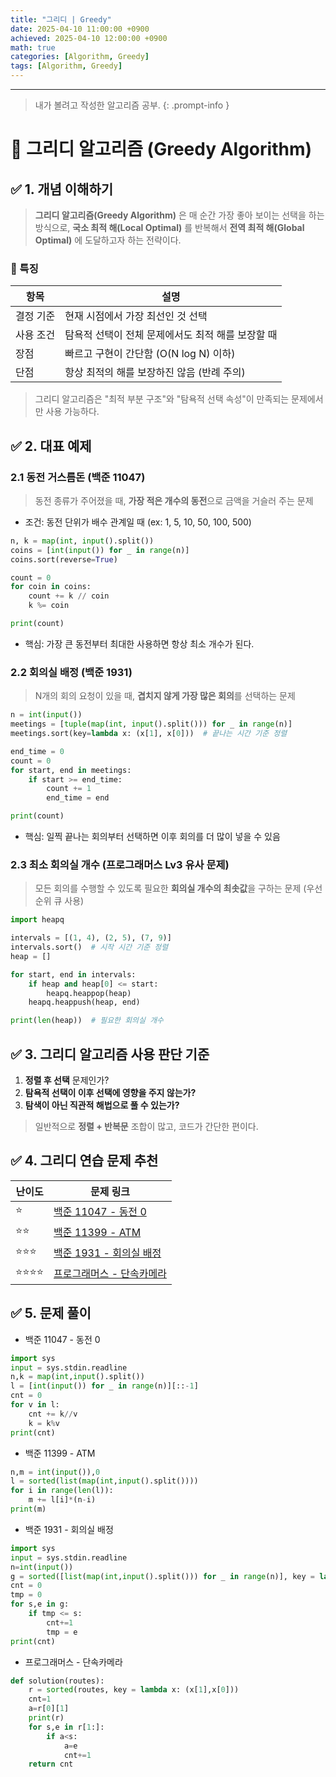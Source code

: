 ```yaml
--- 
title: "그리디 | Greedy" 
date: 2025-04-10 11:00:00 +0900
achieved: 2025-04-10 12:00:00 +0900
math: true
categories: [Algorithm, Greedy]
tags: [Algorithm, Greedy]
---
```

---------- 	
> 내가 볼려고 작성한 알고리즘 공부. 
{: .prompt-info } 



# 💾 그리디 알고리즘 (Greedy Algorithm)

## ✅ 1. 개념 이해하기

> **그리디 알고리즘(Greedy Algorithm)** 은 매 순간 가장 좋아 보이는 선택을 하는 방식으로, **국소 최적 해(Local Optimal)** 를 반복해서 **전역 최적 해(Global Optimal)** 에 도달하고자 하는 전략이다.

### 📌 특징

| 항목 | 설명 |
|------|------|
| 결정 기준 | 현재 시점에서 가장 최선인 것 선택 |
| 사용 조건 | 탐욕적 선택이 전체 문제에서도 최적 해를 보장할 때 |
| 장점 | 빠르고 구현이 간단함 (O(N log N) 이하) |
| 단점 | 항상 최적의 해를 보장하진 않음 (반례 주의) |

> 그리디 알고리즘은 "최적 부분 구조"와 "탐욕적 선택 속성"이 만족되는 문제에서만 사용 가능하다.

## ✅ 2. 대표 예제

### 2.1 동전 거스름돈 (백준 11047)

> 동전 종류가 주어졌을 때, **가장 적은 개수의 동전**으로 금액을 거슬러 주는 문제

- 조건: 동전 단위가 배수 관계일 때 (ex: 1, 5, 10, 50, 100, 500)

```python
n, k = map(int, input().split())
coins = [int(input()) for _ in range(n)]
coins.sort(reverse=True)

count = 0
for coin in coins:
    count += k // coin
    k %= coin

print(count)
```

- 핵심: 가장 큰 동전부터 최대한 사용하면 항상 최소 개수가 된다.

### 2.2 회의실 배정 (백준 1931)

> N개의 회의 요청이 있을 때, **겹치지 않게 가장 많은 회의**를 선택하는 문제

```python
n = int(input())
meetings = [tuple(map(int, input().split())) for _ in range(n)]
meetings.sort(key=lambda x: (x[1], x[0]))  # 끝나는 시간 기준 정렬

end_time = 0
count = 0
for start, end in meetings:
    if start >= end_time:
        count += 1
        end_time = end

print(count)
```

- 핵심: 일찍 끝나는 회의부터 선택하면 이후 회의를 더 많이 넣을 수 있음

### 2.3 최소 회의실 개수 (프로그래머스 Lv3 유사 문제)

> 모든 회의를 수행할 수 있도록 필요한 **회의실 개수의 최솟값**을 구하는 문제 (우선순위 큐 사용)

```python
import heapq

intervals = [(1, 4), (2, 5), (7, 9)]
intervals.sort()  # 시작 시간 기준 정렬
heap = []

for start, end in intervals:
    if heap and heap[0] <= start:
        heapq.heappop(heap)
    heapq.heappush(heap, end)

print(len(heap))  # 필요한 회의실 개수
```


## ✅ 3. 그리디 알고리즘 사용 판단 기준

1. **정렬 후 선택** 문제인가?
2. **탐욕적 선택이 이후 선택에 영향을 주지 않는가?**
3. **탐색이 아닌 직관적 해법으로 풀 수 있는가?**

> 일반적으로 **정렬 + 반복문** 조합이 많고, 코드가 간단한 편이다.

## ✅ 4. 그리디 연습 문제 추천

| 난이도 | 문제 링크 |
|--------|------------|
| ⭐ | [백준 11047 - 동전 0](https://www.acmicpc.net/problem/11047) |
| ⭐⭐ | [백준 11399 - ATM](https://www.acmicpc.net/problem/11399) |
| ⭐⭐⭐ | [백준 1931 - 회의실 배정](https://www.acmicpc.net/problem/1931) |
| ⭐⭐⭐⭐ | [프로그래머스 - 단속카메라](https://school.programmers.co.kr/learn/courses/30/lessons/42884) |

## ✅ 5. 문제 풀이

- 백준 11047 - 동전 0

```py
import sys
input = sys.stdin.readline
n,k = map(int,input().split())
l = [int(input()) for _ in range(n)][::-1]
cnt = 0
for v in l:
    cnt += k//v
    k = k%v
print(cnt)
```

- 백준 11399 - ATM

```py
n,m = int(input()),0
l = sorted(list(map(int,input().split())))
for i in range(len(l)):
    m += l[i]*(n-i)
print(m)
```

- 백준 1931 - 회의실 배정

```py
import sys
input = sys.stdin.readline
n=int(input())
g = sorted([list(map(int,input().split())) for _ in range(n)], key = lambda x: (x[1],x[0]))
cnt = 0
tmp = 0
for s,e in g:
    if tmp <= s:
        cnt+=1
        tmp = e
print(cnt)
```
- 프로그래머스 - 단속카메라

```py
def solution(routes):
    r = sorted(routes, key = lambda x: (x[1],x[0]))
    cnt=1
    a=r[0][1]
    print(r)
    for s,e in r[1:]:
        if a<s:
            a=e
            cnt+=1
    return cnt
```